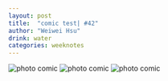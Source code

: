 ```yaml
---
layout: post
title:  "comic test| #42"
author: "Weiwei Hsu"
drink: water
categories: weeknotes
---
```


![photo comic]({{site.baseurl}}/assets/comic/whereshome1.jpg)
![photo comic]({{site.baseurl}}/assets/comic/whereshome2.jpg)
![photo comic]({{site.baseurl}}/assets/comic/whereshome3.jpg)
